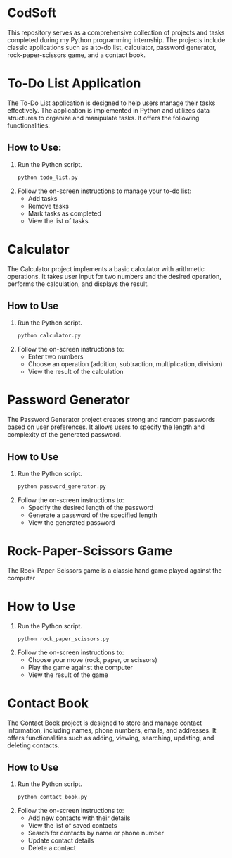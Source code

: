 # CodSoft
This repository serves as a comprehensive collection of projects and tasks completed during my Python programming internship. The projects include classic applications such as a to-do list, calculator, password generator, rock-paper-scissors game, and a contact book.

# To-Do List Application
The To-Do List application is designed to help users manage their tasks effectively. The application is implemented in Python and utilizes data structures to organize and manipulate tasks. It offers the following functionalities:

## How to Use:
1. Run the Python script.
   ```bash
   python todo_list.py
2. Follow the on-screen instructions to manage your to-do list:
   - Add tasks
   - Remove tasks
   - Mark tasks as completed
   - View the list of tasks
  
     
# Calculator
The Calculator project implements a basic calculator with arithmetic operations. It takes user input for two numbers and the desired operation, performs the calculation, and displays the result. 

## How to Use
1. Run the Python script.
   ```bash
   python calculator.py
2. Follow the on-screen instructions to:
   - Enter two numbers
   - Choose an operation (addition, subtraction, multiplication, division)
   - View the result of the calculation

     
# Password Generator
The Password Generator project creates strong and random passwords based on user preferences. It allows users to specify the length and complexity of the generated password.

## How to Use
1. Run the Python script.
   ```bash
   python password_generator.py
2. Follow the on-screen instructions to:
   - Specify the desired length of the password
   - Generate a password of the specified length
   - View the generated password
  
     
# Rock-Paper-Scissors Game
The Rock-Paper-Scissors game is a classic hand game played against the computer

# How to Use
1. Run the Python script.
   ```bash
   python rock_paper_scissors.py
2. Follow the on-screen instructions to:
   - Choose your move (rock, paper, or scissors)
   - Play the game against the computer
   - View the result of the game

     
# Contact Book
The Contact Book project is designed to store and manage contact information, including names, phone numbers, emails, and addresses. It offers functionalities such as adding, viewing, searching, updating, and deleting contacts. 

## How to Use
1. Run the Python script.
   ```bash
   python contact_book.py
2. Follow the on-screen instructions to:
   - Add new contacts with their details
   - View the list of saved contacts
   - Search for contacts by name or phone number
   - Update contact details
   - Delete a contact
